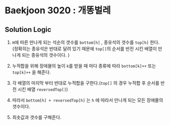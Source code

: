 # Baekjoon 3020 : 개똥벌레

## Solution Logic

1. `H`에 따른 만나게 되는 석순의 갯수를 `bottom[h]` , 종유석의 갯수를 `top[h]` 한다. (정확히는 종유석은 반대로 달려 있기 때문에 `top[]`의 순서를 반전 시킨 배열이 만나게 되는 종유석의 갯수이다. )

2. 누적합을 위해 장애물의 높이 `k`를 받을 때 마다 종류에 따라 `bottom[k]++` 또는 `top[k]++` 을 해준다.

3. 각 배열의 마지막 부터 반대로 누적합을 구한다.(`top[]` 의 경우 누적합 후 순서를 반전 시킨 배열 `reversedTop[]`)

4. 따라서 `bottom[h] + reversedTop[h]` 는 `h` 에 따라서 만나게 되는 모든 장애물의 갯수이다. 

5. 최솟값과 갯수를 구해준다.